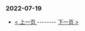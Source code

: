 ### 2022-07-19 
 

- [ < 上一页 ](https://github.com/able8/weibo-hot-record/blob/master/2022-07-18.md) -------- [ 下一页 > ](https://github.com/able8/weibo-hot-record/blob/master/2022-07-20.md)